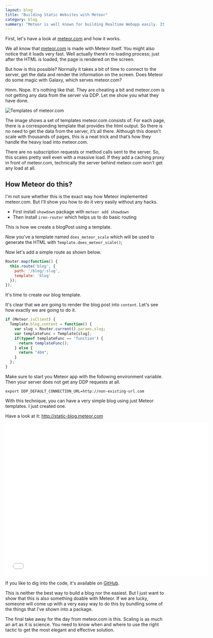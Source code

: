 ```yaml
---
layout: blog
title: "Building Static Websites with Meteor"
category: blog
summery: "Meteor is well known for building Realtime Webapp easily. It can do the same for Static Webapp too. Let's have a look!"
---
```


First, let's have a look at [meteor.com](http://meteor.com) and how it works.

We all know that [meteor.com](http://meteor.com) is made with Meteor itself. You might also notice that it loads very fast. Well actually there’s no loading process; just after the HTML is loaded, the page is rendered on the screen. 

But how is this possible? Normally it takes a bit of time to connect to the server, get the data and render the information on the screen. Does Meteor do some magic with Galaxy, which serves meteor.com?

Hmm. Nope. It's nothing like that. They are cheating a bit and meteor.com is not getting any data from the server via DDP. Let me show you what they have done. 

![Templates of meteor.com](https://i.cloudup.com/hKgCKSpYXE.png)

The image shows a set of templates meteor.com consists of. For each page, there is a corresponding template that provides the html output. So there is no need to get the data from the server, it’s all there. Although this doesn’t scale with thousands of pages, this is a neat trick and that’s how they handle the heavy load into meteor.com. 

There are no subscription requests or method calls sent to the server. So, this scales pretty well even with a massive load. If they add a caching proxy in front of meteor.com, technically the server behind meteor.com won't get any load at all.

## How Meteor do this?

I'm not sure whether this is the exact way how Meteor implemented meteor.com. But I'll show you how to do it very easily without any hacks.

* First install `showdown` package with `meteor add showdown`
* Then install `iron-router` which helps us to do basic routing

This is how we create a blogPost using a template.

<script src="https://gist.github.com/arunoda/c1d743650b53f5f6ac4e.js">
</script>

Now you've a template named `does_meteor_scale` which will be used to generate the HTML with `Template.does_meteor_scale()`;


Now let's add a simple route as shown below.

~~~js
Router.map(function() {
  this.route('blog', {
    path: '/blog/:slug',
    template: 'blog'
  });
});
~~~

It's time to create our blog template.

<script src="https://gist.github.com/arunoda/e5413c73795c1b91eebc.js">
  
</script>

It's clear that we are going to render the blog post into `content`. Let's see how exactly we are going to do it.

~~~js
if (Meteor.isClient) {
  Template.blog.content = function() {
    var slug = Router.current().params.slug;
    var templateFunc = Template[slug];
    if(typeof templateFunc == 'function') {
      return templateFunc();
    } else {
      return "404";
    }
  };
}
~~~

Make sure to start you Meteor app with the following environment variable. Then your server does not get any DDP requests at all.

    export DDP_DEFAULT_CONNECTION_URL=http://non-existing-url.com

With this technique, you can have a very simple blog using just Meteor templates. I just created one. 

Have a look at it: <http://static-blog.meteor.com>

<iframe width="640" height="480" src="//www.youtube.com/embed/jg404Z2Iqco" frameborder="0" allowfullscreen="1">
  
</iframe>

If you like to dig into the code, it's available on [GitHub](https://github.com/arunoda/meteor-static-blog).

This is neither the best way to build a blog nor the easiest. But I just want to show that this is also something doable with Meteor. If we are lucky, someone will come up with a very easy way to do this by bundling some of the things that I've shown into a package. 

The final take away for the day from meteor.com is this. Scaling is as much an art as it is science. You need to know when and where to use the right tactic to get the most elegant and effective solution. 
